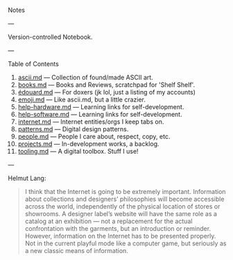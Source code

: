 Notes

—

Version-controlled Notebook.

—

Table of Contents

1. [ascii.md](https://github.com/edouerd/notes/blob/master/ascii.md) — Collection of found/made ASCII art.
2. [books.md](https://github.com/edouerd/notes/blob/master/books.md) — Books and Reviews, scratchpad for 'Shelf Shelf'.
3. [édouard.md](https://github.com/edouerd/notes/blob/master/edouard.md) — For doxers (jk lol, just a listing of my accounts)
4. [emoji.md](https://github.com/edouerd/notes/blob/master/emoji.md) — Like ascii.md, but a little crazier.
5. [help-hardware.md](https://github.com/edouerd/notes/blob/master/help-hardware.md) — Learning links for self-development.
6. [help-software.md](https://github.com/edouerd/notes/blob/master/help-software.md) — Learning links for self-development.
6. [internet.md](https://github.com/edouerd/notes/blob/master/internet.md) — Internet entities/orgs I keep tabs on.
7. [patterns.md](https://github.com/edouerd/notes/blob/master/patterns.md) — Digital design patterns.
8. [people.md](https://github.com/edouerd/notes/blob/master/people.md) — People I care about, respect, copy, etc.
9. [projects.md](https://github.com/edouerd/notes/blob/master/projects.md) — In-development works, a backlog.
10. [tooling.md](https://github.com/edouerd/notes/blob/master/tooling.md) — A digital toolbox. Stuff I use!

—

Helmut Lang:

> I think that the Internet is going to be extremely important. Information about collections and designers’ philosophies will become accessible across the world, independently of the physical location of stores or showrooms. A designer label’s website will have the same role as a catalog at an exhibition — not a replacement for the actual confrontation with the garments, but an introduction or reminder. However, information on the Internet has to be presented properly. Not in the current playful mode like a computer game, but seriously as a new classic means of information.
